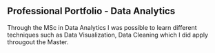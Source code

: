 ## Professional Portfolio - Data Analytics

Through the MSc in Data Analytics I was possible to learn different techniques such as Data Visualization, Data Cleaning which I did apply througout the Master. 

